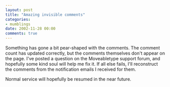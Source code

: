 ```yaml
---
layout: post
title: "Amazing invisible comments"
categories:
- mumblings
date: 2002-11-28 00:00
comments: true
---
```


<p>Something has gone a bit pear-shaped with the comments. The comment count has updated correctly, but the comments themselves don't appear on the page. I've posted a question on the Moveabletype support forum, and hopefully some kind soul will help me fix it. If all else fails, I'll reconstruct the comments from the notification emails I received for them.</p>

<p>Normal service will hopefully be resumed in the near future.</p>


